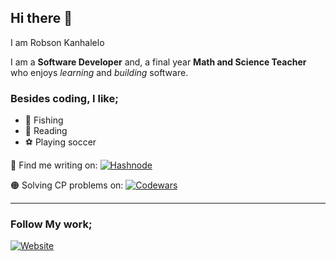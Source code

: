 <!--![robson](https://images.pexels.com/photos/276452/pexels-photo-276452.jpeg?auto=compress&cs=tinysrgb&dpr=2&h=750&w=1260)
--->

## Hi there 👋

<!--
**Kanhalelor/kanhalelor** is a ✨ _special_ ✨ repository because its `README.md` (this file) appears on your GitHub profile.

Here are some ideas to get you started:

- 🔭 I’m currently working on ...
- 🌱 I’m currently learning ...
- 👯 I’m looking to collaborate on ...
- 🤔 I’m looking for help with ...
- 💬 Ask me about ...
- 📫 How to reach me: ...
- 😄 Pronouns: ...
- ⚡ Fun fact: ...
-->

I am Robson Kanhalelo

I am a **Software Developer** and, a final year **Math and Science Teacher** who enjoys *learning* and *building* software.

### Besides coding, I like;
<ul>
<li><span class="emoji">&#127907</span> <span>Fishing</span></li>
<li><span class="emoji">&#128214</span> <span>Reading</span> </li>
<li><span class="emoji">&#9917</span>   <span>Playing soccer</span></li>
</ul>


🔵 Find me writing on: [![Hashnode](https://img.shields.io/badge/Hashnode-2962FF?style=for-the-badge&logo=hashnode&logoColor=white)](https://hashnode.com/@robson)

🟠 Solving CP problems on: [![Codewars](https://img.shields.io/badge/Codewars-B1361E?style=for-the-badge&logo=codewars&logoColor=grey)](https://www.codewars.com/)
         
---

### Follow My work;

[![Website](https://img.shields.io/website?style=for-the-badge&url=https%3A%2F%2Fkanhalelor.github.io%2F)](https://kanhalelor.github.io/)

